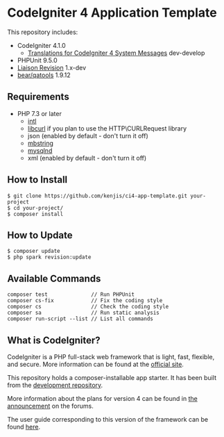 # CodeIgniter 4 Application Template

This repository includes:

- CodeIgniter 4.1.0
  - [Translations for CodeIgniter 4 System Messages](https://github.com/codeigniter4/translations) dev-develop
- PHPUnit 9.5.0
- [Liaison Revision](https://github.com/paulbalandan/liaison-revision) 1.x-dev
- [bear/qatools](https://github.com/bearsunday/BEAR.QATools) 1.9.12

## Requirements

- PHP 7.3 or later
  - [intl](http://php.net/manual/en/intl.requirements.php)
  - [libcurl](http://php.net/manual/en/curl.requirements.php) if you plan to use the HTTP\CURLRequest library
  - json (enabled by default - don't turn it off)
  - [mbstring](http://php.net/manual/en/mbstring.installation.php)
  - [mysqlnd](http://php.net/manual/en/mysqlnd.install.php)
  - xml (enabled by default - don't turn it off)

## How to Install

```
$ git clone https://github.com/kenjis/ci4-app-template.git your-project
$ cd your-project/
$ composer install
```

## How to Update

```
$ composer update
$ php spark revision:update
```

## Available Commands

```
composer test              // Run PHPUnit
composer cs-fix            // Fix the coding style
composer cs                // Check the coding style
composer sa                // Run static analysis
composer run-script --list // List all commands
```

## What is CodeIgniter?

CodeIgniter is a PHP full-stack web framework that is light, fast, flexible, and secure. 
More information can be found at the [official site](http://codeigniter.com).

This repository holds a composer-installable app starter.
It has been built from the 
[development repository](https://github.com/codeigniter4/CodeIgniter4).

More information about the plans for version 4 can be found in [the announcement](http://forum.codeigniter.com/thread-62615.html) on the forums.

The user guide corresponding to this version of the framework can be found
[here](https://codeigniter4.github.io/userguide/). 
